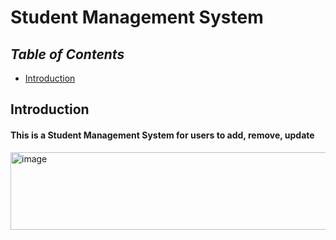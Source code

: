 # Student Management System

## *Table of Contents*
- [Introduction](#introduction)

## Introduction
#### This is a Student Management System for users to add, remove, update
<img width="835" height="124" alt="image" src="https://github.com/user-attachments/assets/fe316708-deaf-4a40-afbc-36cae8f96391" />
